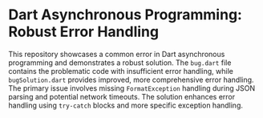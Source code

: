 # Dart Asynchronous Programming: Robust Error Handling
This repository showcases a common error in Dart asynchronous programming and demonstrates a robust solution.  The `bug.dart` file contains the problematic code with insufficient error handling, while `bugSolution.dart` provides improved, more comprehensive error handling.  The primary issue involves missing `FormatException` handling during JSON parsing and potential network timeouts. The solution enhances error handling using `try-catch` blocks and more specific exception handling.